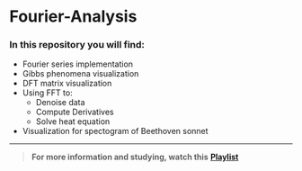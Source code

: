 # Fourier-Analysis

### In this repository you will find:
- Fourier series implementation
- Gibbs phenomena visualization
- DFT matrix visualization
- Using FFT to:
    - Denoise data
    - Compute Derivatives
    - Solve heat equation
- Visualization for spectogram of Beethoven sonnet 

---

> **For more information and studying, watch this** [**Playlist**](https://www.youtube.com/playlist?list=PLMrJAkhIeNNT_Xh3Oy0Y4LTj0Oxo8GqsC)
